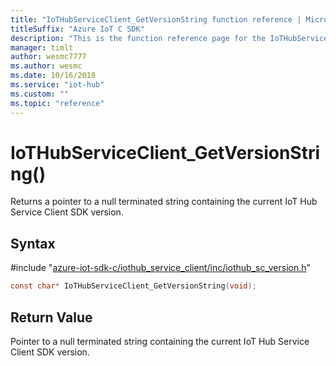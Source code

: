 ```yaml
---                             
title: "IoTHubServiceClient_GetVersionString function reference | Microsoft Docs" 
titleSuffix: "Azure IoT C SDK"            
description: "This is the function reference page for the IoTHubServiceClient_GetVersionString() function in the Azure IoT C SDK. This SDK is used with Azure IoT Hub and Azure IoT Hub Device Provisioning Service"            
manager: timlt                 
author: wesmc7777              
ms.author: wesmc               
ms.date: 10/16/2018                    
ms.service: "iot-hub"             
ms.custom: ""                
ms.topic: "reference"        
---                            
```


# IoTHubServiceClient_GetVersionString()

Returns a pointer to a null terminated string containing the current IoT Hub Service Client SDK version.

## Syntax

\#include "[azure-iot-sdk-c/iothub_service_client/inc/iothub_sc_version.h](../iothub-sc-version-h.md)"  
```C
const char* IoTHubServiceClient_GetVersionString(void);
```

## Return Value
Pointer to a null terminated string containing the current IoT Hub Service Client SDK version.

